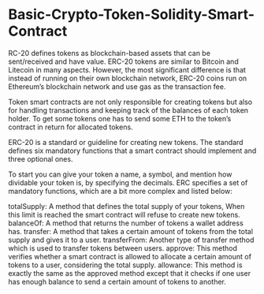 # Basic-Crypto-Token-Solidity-Smart-Contract

RC-20 defines tokens as blockchain-based assets 
that can be sent/received and have value. 
ERC-20 tokens are similar to Bitcoin and Litecoin in many aspects. 
However, the most significant difference is that instead of running on 
their own blockchain network, 
ERC-20 coins run on Ethereum’s blockchain network and use gas as the transaction fee.



Token smart contracts are not only responsible for creating tokens but also for handling transactions and keeping track of the balances of each token holder. To get some tokens one has to send some ETH to the token’s contract in return for allocated tokens.

ERC-20 is a standard or guideline for creating new tokens. The standard defines six mandatory functions that a smart contract should implement and three optional ones.

To start you can give your token a name, a symbol, and mention how dividable your token is, by specifying the decimals. ERC specifies a set of mandatory functions, which are a bit more complex and listed below:

totalSupply: A method that defines the total supply of your tokens, When this limit is reached the smart contract will refuse to create new tokens.
balanceOf: A method that returns the number of tokens a wallet address has.
transfer: A method that takes a certain amount of tokens from the total supply and gives it to a user.
transferFrom: Another type of transfer method which is used to transfer tokens between users.
approve: This method verifies whether a smart contract is allowed to allocate a certain amount of tokens to a user, considering the total supply.
allowance: This method is exactly the same as the approved method except that it checks if one user has enough balance to send a certain amount of tokens to another.

